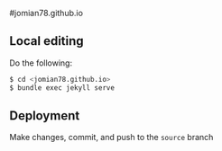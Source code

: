 #jomian78.github.io

## Local editing
Do the following:
```bash
$ cd <jomian78.github.io>
$ bundle exec jekyll serve
```

## Deployment
Make changes, commit, and push to the `source` branch

